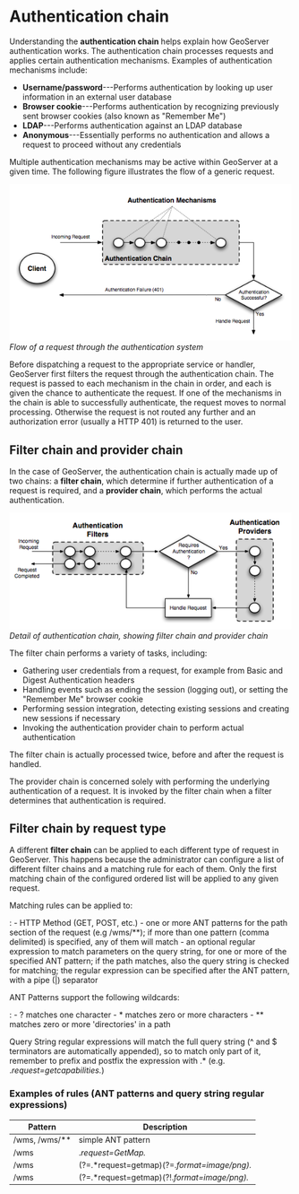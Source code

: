 # Authentication chain

Understanding the **authentication chain** helps explain how GeoServer authentication works. The authentication chain processes requests and applies certain authentication mechanisms. Examples of authentication mechanisms include:

-   **Username/password**---Performs authentication by looking up user information in an external user database
-   **Browser cookie**---Performs authentication by recognizing previously sent browser cookies (also known as "Remember Me")
-   **LDAP**---Performs authentication against an LDAP database
-   **Anonymous**---Essentially performs no authentication and allows a request to proceed without any credentials

Multiple authentication mechanisms may be active within GeoServer at a given time. The following figure illustrates the flow of a generic request.

![](images/auth_chain1.png)
*Flow of a request through the authentication system*

Before dispatching a request to the appropriate service or handler, GeoServer first filters the request through the authentication chain. The request is passed to each mechanism in the chain in order, and each is given the chance to authenticate the request. If one of the mechanisms in the chain is able to successfully authenticate, the request moves to normal processing. Otherwise the request is not routed any further and an authorization error (usually a HTTP 401) is returned to the user.

## Filter chain and provider chain

In the case of GeoServer, the authentication chain is actually made up of two chains: a **filter chain**, which determine if further authentication of a request is required, and a **provider chain**, which performs the actual authentication.

![](images/auth_chain2.png)
*Detail of authentication chain, showing filter chain and provider chain*

The filter chain performs a variety of tasks, including:

-   Gathering user credentials from a request, for example from Basic and Digest Authentication headers
-   Handling events such as ending the session (logging out), or setting the "Remember Me" browser cookie
-   Performing session integration, detecting existing sessions and creating new sessions if necessary
-   Invoking the authentication provider chain to perform actual authentication

The filter chain is actually processed twice, before and after the request is handled.

The provider chain is concerned solely with performing the underlying authentication of a request. It is invoked by the filter chain when a filter determines that authentication is required.

## Filter chain by request type

A different **filter chain** can be applied to each different type of request in GeoServer. This happens because the administrator can configure a list of different filter chains and a matching rule for each of them. Only the first matching chain of the configured ordered list will be applied to any given request.

Matching rules can be applied to:

:   -   HTTP Method (GET, POST, etc.)
    -   one or more ANT patterns for the path section of the request (e.g /wms/**); if more than one pattern (comma delimited) is specified, any of them will match
    -   an optional regular expression to match parameters on the query string, for one or more of the specified ANT pattern; if the path matches, also the query string is checked for matching; the regular expression can be specified after the ANT pattern, with a pipe (|) separator

ANT Patterns support the following wildcards:

:   -   ? matches one character
    -   * matches zero or more characters
    -   ** matches zero or more 'directories' in a path

Query String regular expressions will match the full query string (\^ and \$ terminators are automatically appended), so to match only part of it, remember to prefix and postfix the expression with .* (e.g. .*request=getcapabilities.*)

### Examples of rules (ANT patterns and query string regular expressions)

| Pattern                                             | Description                                                                                      |
|-----------------------------------------------------|--------------------------------------------------------------------------------------------------|
| /wms, /wms/**                                     | simple ANT pattern                                                                               |
| /wms|.*request=GetMap.*                            | ANT pattern and querystring regex to match one parameter                                         |
| /wms|(?=.*request=getmap)(?=.*format=image/png).* | ANT pattern and querystring regex to match two parameters in any order                           |
| /wms|(?=.*request=getmap)(?!.*format=image/png).* | ANT pattern and querystring regex to match one parameters and be sure another one is not matched |
